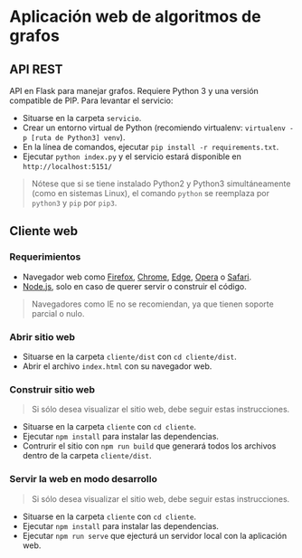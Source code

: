 # Aplicación web de algoritmos de grafos

## API REST
API en Flask para manejar grafos. Requiere Python 3 y una versión compatible de PIP. Para levantar el servicio:
* Situarse en la carpeta `servicio`.
* Crear un entorno virtual de Python (recomiendo virtualenv: `virtualenv -p [ruta de Python3] venv`).
* En la línea de comandos, ejecutar `pip install -r requirements.txt`.
* Ejecutar `python index.py` y el servicio estará disponible en `http://localhost:5151/`

>Nótese que si se tiene instalado Python2 y Python3 simultáneamente (como en sistemas Linux), el comando `python` se reemplaza por `python3` y `pip` por `pip3`.

## Cliente web

### Requerimientos

- Navegador web como [Firefox](https://www.mozilla.org/es-CL/firefox/new/), [Chrome](https://www.google.com/intl/es-419/chrome/), [Edge](https://www.microsoft.com/en-us/edge), [Opera](https://www.opera.com/es) o [Safari](https://www.apple.com/cl/safari/).
- [Node.js](https://nodejs.org/es/download/), solo en caso de querer servir o construir el código.

> Navegadores como IE no se recomiendan, ya que tienen soporte parcial o nulo.

### Abrir sitio web

- Situarse en la carpeta `cliente/dist` con `cd cliente/dist`.
- Abrir el archivo `index.html` con su navegador web.

### Construir sitio web

> Si sólo desea visualizar el sitio web, debe seguir estas instrucciones.

- Situarse en la carpeta `cliente` con `cd cliente`.
- Ejecutar `npm install` para instalar las dependencias.
- Contrurir el sitio con `npm run build` que generará todos los archivos dentro de la carpeta `cliente/dist`.

### Servir la web en modo desarrollo

> Si sólo desea visualizar el sitio web, debe seguir estas instrucciones.

- Situarse en la carpeta `cliente` con `cd cliente`.
- Ejecutar `npm install` para instalar las dependencias.
- Ejecutar `npm run serve` que ejecturá un servidor local con la aplicación web.
